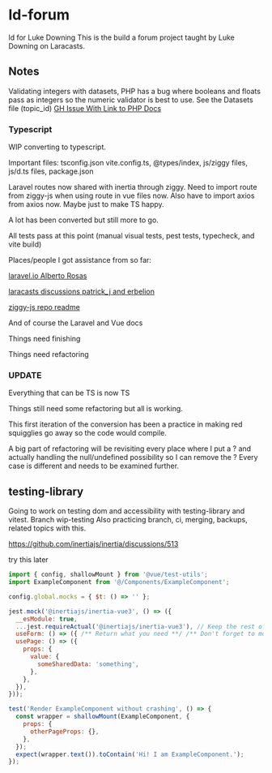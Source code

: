 # ld-forum
ld for Luke Downing
This is the build a forum project taught by Luke Downing on Laracasts.

## Notes
Validating integers with datasets, PHP has a bug where booleans and
floats pass as integers so the numeric validator is best to use.
See the Datasets file (topic_id)
[GH Issue With Link to PHP Docs](https://github.com/laravel/framework/issues/28685)

### Typescript
WIP converting to typescript.

Important files: tsconfig.json vite.config.ts, @types/index, js/ziggy files, js/d.ts files, package.json

Laravel routes now shared with inertia through ziggy. Need to import route from ziggy-js when using route in vue files now.
Also have to import axios from axios now. Maybe just to make TS happy.

A lot has been converted but still more to go. 

All tests pass at this point (manual visual tests, pest tests, typecheck, and vite build)

Places/people I got assistance from so far:

[laravel.io Alberto Rosas](https://laravel.io/articles/enhancing-laravel-and-inertiajs-with-typescript-and-vue-3s-composition-api-to-build-a-powerful-spa)

[laracasts discussions patrick_j and erbelion](https://laracasts.com/discuss/channels/javascript/how-to-strongly-type-inertiajs-usepage-hook)

[ziggy-js repo readme](https://github.com/tighten/ziggy)

And of course the Laravel and Vue docs

Things need finishing

Things need refactoring

### UPDATE

Everything that can be TS is now TS

Things still need some refactoring but all is working.

This first iteration of the conversion has been a practice in making red squigglies go away so the code would compile.

A big part of refactoring will be revisiting every place where I put a ? and actually handling the null/undefined
possibility so I can remove the ? Every case is different and needs to be examined further.

## testing-library

Going to work on testing dom and accessibility with testing-library and vitest.
Branch wip-testing
Also practicing branch, ci, merging, backups, related topics with this.

https://github.com/inertiajs/inertia/discussions/513

try this later

```js
import { config, shallowMount } from '@vue/test-utils';
import ExampleComponent from '@/Components/ExampleComponent';

config.global.mocks = { $t: () => '' };

jest.mock('@inertiajs/inertia-vue3', () => ({
  __esModule: true,
  ...jest.requireActual('@inertiajs/inertia-vue3'), // Keep the rest of Inertia untouched!
  useForm: () => ({ /** Return what you need **/ /** Don't forget to mock post, put, ... methods **/ }),
  usePage: () => ({
    props: {
      value: {
        someSharedData: 'something',
      },
    },
  }),
}));

test('Render ExampleComponent without crashing', () => {
  const wrapper = shallowMount(ExampleComponent, {
    props: {
      otherPageProps: {},
    },
  });
  expect(wrapper.text()).toContain('Hi! I am ExampleComponent.');
});
```
